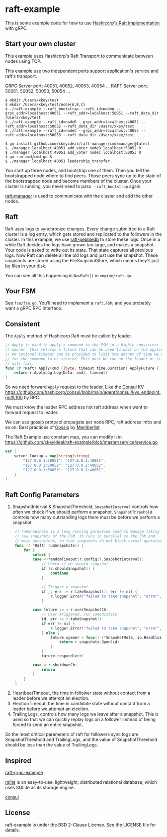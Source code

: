 # raft-example

This is some example code for how to use [Hashicorp's Raft implementation](https://github.com/hashicorp/raft) with gRPC.

## Start your own cluster

This example uses Hashicorp's Raft Transport to communicate between nodes using TCP.

This example use two independent ports support application's service and raft's transport.

GRPC Server port: 40051, 40052, 40053, 40054 ...
RAFT Server port: 50051, 50052, 50053, 50054 ...

```shell
$ mkdir /Users/xkey/test
$ mkdir /Users/xkey/test/node{A,B,C}
$ ./raft-example --raft_bootstrap --raft_id=nodeA --grpc_addr=localhost:40051 --raft_addr=localhost:50051 --raft_data_dir /Users/xkey/test
$ ./raft-example --raft_id=nodeB --grpc_addr=localhost:40052 --raft_addr=localhost:50052 --raft_data_dir /Users/xkey/test
$ ./raft-example --raft_id=nodeC --grpc_addr=localhost:40053 --raft_addr=localhost:50053 --raft_data_dir /Users/xkey/test

$ go install github.com/xkeyideal/raft-manager/cmd/manager@latest
$ ./manager localhost:40051 add_voter nodeB localhost:50052 0
$ ./manager localhost:40051 add_voter nodeC localhost:50053 0
$ go run cmd/cmd.go &
$ ./manager localhost:40051 leadership_transfer
```

You start up three nodes, and bootstrap one of them. Then you tell the bootstrapped node where to find peers. Those peers sync up to the state of the bootstrapped node and become members of the cluster. Once your cluster is running, you never need to pass `--raft_bootstrap` again.

[raft-manager](https://github.com/xkeyideal/raft-manager) is used to communicate with the cluster and add the other nodes.

## Raft

Raft uses logs to synchronize changes. Every change submitted to a Raft cluster is a log entry, which gets stored and replicated to the followers in the cluster. In this example, we use [raft-pebbledb](https://github.com/xkeyideal/raft-pebbledb) to store these logs.
Once in a while Raft decides the logs have grown too large, and makes a snapshot. Your code is asked to write out its state. That state captures all previous logs. Now Raft can delete all the old logs and just use the snapshot. These snapshots are stored using the FileSnapshotStore, which means they'll just be files in your disk.

You can see all this happening in `NewRaft()` in `engine/raft.go`.

## Your FSM

See `fsm/fsm.go`. You'll need to implement a `raft.FSM`, and you probably want a gRPC RPC interface.

## Consistent

The `Apply` method of Hashicorp Raft must be called by leader.

```go
// Apply is used to apply a command to the FSM in a highly consistent
// manner. This returns a future that can be used to wait on the application.
// An optional timeout can be provided to limit the amount of time we wait
// for the command to be started. This must be run on the leader or it
// will fail.
func (r *Raft) Apply(cmd []byte, timeout time.Duration) ApplyFuture {
	return r.ApplyLog(Log{Data: cmd}, timeout)
}
```

So we need forward `Apply` request to the leader. Like the [Consul](https://github.com/hashicorp/consul) KV https://github.com/hashicorp/consul/blob/main/agent/consul/kvs_endpoint.go#L100 by RPC.

We must know the leader RPC address not raft address when want to forward request to leader.

We can use gossip protocol propagate per node RPC, raft address infos and so on. Best practices of [Gossip](https://github.com/xkeyideal/mraft/blob/master/gossip/gossip.go) by [Memberlist](https://github.com/hashicorp/memberlist)

The Raft Example use constant map, you can modify it in https://github.com/xkeyideal/raft-example/blob/master/service/service.go

```go
var (
	server_lookup = map[string]string{
		"127.0.0.1:50051": "127.0.0.1:40051",
		"127.0.0.1:50052": "127.0.0.1:40052",
		"127.0.0.1:50053": "127.0.0.1:40051",
	}
)
```

## Raft Config Parameters

1. SnapshotInterval & SnapshotThreshold, `SnapshotInterval` controls how often we check if we should perform a snapshot.
   `SnapshotThreshold` controls how many outstanding logs there must be before we perform a snapshot.
   ```go
    // runSnapshots is a long running goroutine used to manage taking
	// new snapshots of the FSM. It runs in parallel to the FSM and
	// main goroutines, so that snapshots do not block normal operation.
	func (r *Raft) runSnapshots() {
		for {
			select {
			case <-randomTimeout(r.config().SnapshotInterval):
				// Check if we should snapshot
				if !r.shouldSnapshot() {
					continue
				}

				// Trigger a snapshot
				if _, err := r.takeSnapshot(); err != nil {
					r.logger.Error("failed to take snapshot", "error", err)
				}

			case future := <-r.userSnapshotCh:
				// User-triggered, run immediately
				id, err := r.takeSnapshot()
				if err != nil {
					r.logger.Error("failed to take snapshot", "error", err)
				} else {
					future.opener = func() (*SnapshotMeta, io.ReadCloser, error) {
						return r.snapshots.Open(id)
					}
				}
				future.respond(err)

			case <-r.shutdownCh:
				return
			}
		}
	}
   ```
2. HeartbeatTimeout, the time in follower state without contact from a leader before we attempt an election.
3. ElectionTimeout, the time in candidate state without contact from a leader before we attempt an election.
4. TrailingLogs, controls how many logs we leave after a snapshot. This is used so that we can quickly replay logs on a follower instead of being forced to send an entire snapshot.

So the most critical parameters of raft for followers sync logs are SnapshotThreshold and TrailingLogs, and the value of SnapshotThreshold should be less than the value of TrailingLogs.

## Inspired

[raft-grpc-example](https://github.com/Jille/raft-grpc-example)

[rqlite](github.com/rqlite/rqlite) is an easy-to-use, lightweight, distributed relational database, which uses SQLite as its storage engine.

[consul](github.com/hashicorp/consul)

## License
raft-example is under the BSD 2-Clause License. See the LICENSE file for details.